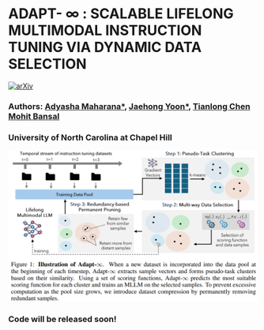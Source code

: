 # ADAPT- $\infty$ : SCALABLE LIFELONG MULTIMODAL INSTRUCTION TUNING VIA DYNAMIC DATA SELECTION
[![arXiv](https://img.shields.io/badge/arXiv-2405.18406-b31b1b.svg)](https://arxiv.org/abs/2405.18406)


### Authors: [Adyasha Maharana*](https://adymaharana.github.io/), [Jaehong Yoon*](https://jaehong31.github.io/), [Tianlong Chen](https://tianlong-chen.github.io/) [Mohit Bansal](https://www.cs.unc.edu/~mbansal/)
### University of North Carolina at Chapel Hill

<div align=center> 
<img src="adapt_inf.png" alt="teaser image" width="800"/>
</div>

### Code will be released soon!
